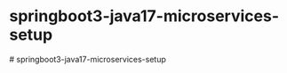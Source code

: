 
# springboot3-java17-microservices-setup
#   s p r i n g b o o t 3 - j a v a 1 7 - m i c r o s e r v i c e s - s e t u p  
 